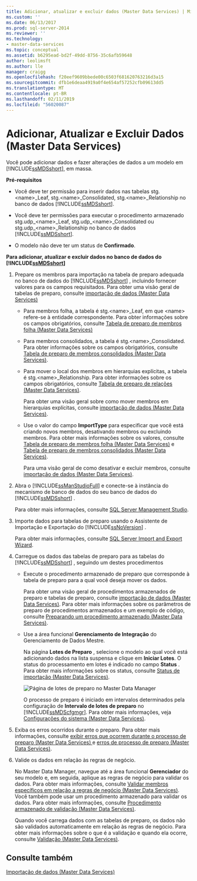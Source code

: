 ```yaml
---
title: Adicionar, atualizar e excluir dados (Master Data Services) | Microsoft Docs
ms.custom: ''
ms.date: 06/13/2017
ms.prod: sql-server-2014
ms.reviewer: ''
ms.technology:
- master-data-services
ms.topic: conceptual
ms.assetid: b6295ead-bd2f-49dd-8756-35c6afb59648
author: leolimsft
ms.author: lle
manager: craigg
ms.openlocfilehash: f20eef9609bbede00c6503f681620763216d3a15
ms.sourcegitcommit: dfb1e6deaa4919a0f4e654af57252cfb09613dd5
ms.translationtype: MT
ms.contentlocale: pt-BR
ms.lasthandoff: 02/11/2019
ms.locfileid: "56020087"
---
```

# <a name="add-update-and-delete-data-master-data-services"></a>Adicionar, Atualizar e Excluir Dados (Master Data Services)
  Você pode adicionar dados e fazer alterações de dados a um modelo em [!INCLUDE[ssMDSshort](../includes/ssmdsshort-md.md)], em massa.  
  
 **Pré-requisitos**  
  
-   Você deve ter permissão para inserir dados nas tabelas stg.\<name>_Leaf, stg.\<name>_Consolidated, stg.\<name>_Relationship no banco de dados [!INCLUDE[ssMDSshort](../includes/ssmdsshort-md.md)].  
  
-   Você deve ter permissões para executar o procedimento armazenado stg.udp_\<name>_Leaf, stg.udp\_\<name>_Consolidated ou stg.udp\_\<name>_Relationship no banco de dados [!INCLUDE[ssMDSshort](../includes/ssmdsshort-md.md)].  
  
-   O modelo não deve ter um status de **Confirmado**.  
  
 **Para adicionar, atualizar e excluir dados no banco de dados do [!INCLUDE[ssMDSshort](../includes/ssmdsshort-md.md)]**  
  
1.  Prepare os membros para importação na tabela de preparo adequada no banco de dados do [!INCLUDE[ssMDSshort](../includes/ssmdsshort-md.md)] , incluindo fornecer valores para os campos requisitados. Para obter uma visão geral de tabelas de preparo, consulte [importação de dados &#40;Master Data Services&#41;](overview-importing-data-from-tables-master-data-services.md)  
  
    -   Para membros folha, a tabela é stg.\<name>_Leaf, em que \<name> refere-se à entidade correspondente. Para obter informações sobre os campos obrigatórios, consulte [Tabela de preparo de membros folha &#40;Master Data Services&#41;](../../2014/master-data-services/leaf-member-staging-table-master-data-services.md)  
  
    -   Para membros consolidados, a tabela é stg.\<name>_Consolidated. Para obter informações sobre os campos obrigatórios, consulte [Tabela de preparo de membros consolidados &#40;Master Data Services&#41;](../../2014/master-data-services/consolidated-member-staging-table-master-data-services.md).  
  
    -   Para mover o local dos membros em hierarquias explícitas, a tabela é stg.\<name>_Relationship. Para obter informações sobre os campos obrigatórios, consulte [Tabela de preparo de relações &#40;Master Data Services&#41;](../../2014/master-data-services/relationship-staging-table-master-data-services.md).  
  
         Para obter uma visão geral sobre como mover membros em hierarquias explícitas, consulte [importação de dados &#40;Master Data Services&#41;](overview-importing-data-from-tables-master-data-services.md).  
  
    -   Use o valor do campo **ImportType** para especificar que você está criando novos membros, desativando membros ou excluindo membros. Para obter mais informações sobre os valores, consulte [Tabela de preparo de membros folha &#40;Master Data Services&#41;](../../2014/master-data-services/leaf-member-staging-table-master-data-services.md) e [Tabela de preparo de membros consolidados &#40;Master Data Services&#41;](../../2014/master-data-services/consolidated-member-staging-table-master-data-services.md).  
  
         Para uma visão geral de como desativar e excluir membros, consulte [importação de dados &#40;Master Data Services&#41;](overview-importing-data-from-tables-master-data-services.md).  
  
2.  Abra o [!INCLUDE[ssManStudioFull](../includes/ssmanstudiofull-md.md)] e conecte-se à instância do mecanismo de banco de dados do seu banco de dados do [!INCLUDE[ssMDSshort](../includes/ssmdsshort-md.md)] .  
  
     Para obter mais informações, consulte [SQL Server Management Studio](../ssms/sql-server-management-studio-ssms.md).  
  
3.  Importe dados para tabelas de preparo usando o Assistente de Importação e Exportação do [!INCLUDE[ssNoVersion](../includes/ssnoversion-md.md)] .  
  
     Para obter mais informações, consulte [SQL Server Import and Export Wizard](../integration-services/import-export-data/import-and-export-data-with-the-sql-server-import-and-export-wizard.md).  
  
4.  Carregue os dados das tabelas de preparo para as tabelas do [!INCLUDE[ssMDSshort](../includes/ssmdsshort-md.md)] , seguindo um destes procedimentos  
  
    -   Execute o procedimento armazenado de preparo que corresponde à tabela de preparo para a qual você deseja mover os dados.  
  
         Para obter uma visão geral de procedimentos armazenados de preparo e tabelas de preparo, consulte [importação de dados &#40;Master Data Services&#41;](overview-importing-data-from-tables-master-data-services.md). Para obter mais informações sobre os parâmetros de preparo de procedimentos armazenados e um exemplo de código, consulte [Preparando um procedimento armazenado &#40;Master Data Services&#41;](../../2014/master-data-services/staging-stored-procedure-master-data-services.md).  
  
    -   Use a área funcional **Gerenciamento de Integração** do Gerenciamento de Dados Mestre.  
  
         Na página **Lotes de Preparo** , selecione o modelo ao qual você está adicionando dados na lista suspensa e clique em **Iniciar Lotes**. O status do processamento em lotes é indicado no campo **Status** . Para obter mais informações sobre os status, consulte [Status de importação &#40;Master Data Services&#41;](../../2014/master-data-services/import-statuses-master-data-services.md).  
  
         ![Página de lotes de preparo no Master Data Manager](../../2014/master-data-services/media/mds-staging-batches.png "Página de lotes de preparo no Master Data Manager")  
  
         O processo de preparo é iniciado em intervalos determinados pela configuração de **Intervalo de lotes de preparo** no [!INCLUDE[ssMDScfgmgr](../includes/ssmdscfgmgr-md.md)]. Para obter mais informações, veja [Configurações do sistema &#40;Master Data Services&#41;](../../2014/master-data-services/system-settings-master-data-services.md).  
  
5.  Exiba os erros ocorridos durante o preparo. Para obter mais informações, consulte [exibir erros que ocorrem durante o processo de preparo &#40;Master Data Services&#41; ](view-errors-that-occur-during-staging-master-data-services.md) e [erros de processo de preparo &#40;Master Data Services&#41;](../../2014/master-data-services/staging-process-errors-master-data-services.md).  
  
6.  Valide os dados em relação às regras de negócio.  
  
     No Master Data Manager, navegue até a área funcional **Gerenciador** do seu modelo e, em seguida, aplique as regras de negócio para validar os dados. Para obter mais informações, consulte [Validar membros específicos em relação a regras de negócio &#40;Master Data Services&#41;](../../2014/master-data-services/validate-specific-members-against-business-rules-master-data-services.md). Você também pode usar um procedimento armazenado para validar os dados. Para obter mais informações, consulte [Procedimento armazenado de validação &#40;Master Data Services&#41;](../../2014/master-data-services/validation-stored-procedure-master-data-services.md).  
  
     Quando você carrega dados com as tabelas de preparo, os dados não são validados automaticamente em relação às regras de negócio. Para obter mais informações sobre o que é a validação e quando ela ocorre, consulte [Validação &#40;Master Data Services&#41;](../../2014/master-data-services/validation-master-data-services.md).  
  
## <a name="see-also"></a>Consulte também  
 [Importação de dados &#40;Master Data Services&#41;](overview-importing-data-from-tables-master-data-services.md)  
  
  
